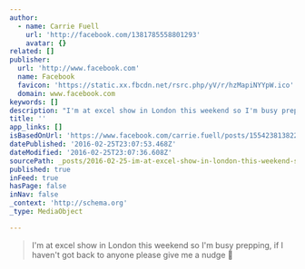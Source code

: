 ```yaml
---
author:
  - name: Carrie Fuell
    url: 'http://facebook.com/1381785558801293'
    avatar: {}
related: []
publisher:
  url: 'http://www.facebook.com'
  name: Facebook
  favicon: 'https://static.xx.fbcdn.net/rsrc.php/yV/r/hzMapiNYYpW.ico'
  domain: www.facebook.com
keywords: []
description: "I'm at excel show in London this weekend so I'm busy prepping, if I haven't got back to anyone please give me a nudge \uDBB8\uDF47"
title: ''
app_links: []
isBasedOnUrl: 'https://www.facebook.com/carrie.fuell/posts/1554238138222700?fref=nf'
datePublished: '2016-02-25T23:07:53.468Z'
dateModified: '2016-02-25T23:07:36.608Z'
sourcePath: _posts/2016-02-25-im-at-excel-show-in-london-this-weekend-so-im-busy-preppin.md
published: true
inFeed: true
hasPage: false
inNav: false
_context: 'http://schema.org'
_type: MediaObject

---
```

> I'm at excel show in London this weekend so I'm busy prepping&comma; if I haven't got back to anyone please give me a nudge 